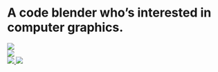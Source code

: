 # A code blender who’s interested in computer graphics.

<!--
**whwuhan/whwuhan** is a ✨ _special_ ✨ repository because its `README.md` (this file) appears on your GitHub profile.

Here are some ideas to get you started:

- 🔭 I’m currently working on ...
- 🌱 I’m currently learning ...
- 👯 I’m looking to collaborate on ...
- 🤔 I’m looking for help with ...
- 💬 Ask me about ...
- 📫 How to reach me: ...
- 😄 Pronouns: ...
- ⚡ Fun fact: ...
-->
<div>
   <!-- github统计 -->
   <div>
      <a href="https://github.com/whwuhan" alien="center">
         <img src="https://github-readme-stats.vercel.app/api?username=whwuhan&theme=tokyonight&show_icons=true&count_private=true" />
      </a>
   </div>
   
   <!-- 语言统计 -->
   <div>
      <a href="https://github.com/whwuhan" alien="center">
         <img src="https://github-readme-stats.vercel.app/api/top-langs?username=whwuhan&layout=compact" />
      </a>
   </div>
   
   <!-- 额外的pins -->
   <div>
      <a href="https://github.com/whwuhan/Coolender" alien="center">
         <img src="https://github-readme-stats.vercel.app/api/pin/?username=whwuhan&repo=Coolender" />
      </a>
      <a href="https://github.com/whwuhan/Registration" alien="center">
         <img src="https://github-readme-stats.vercel.app/api/pin/?username=whwuhan&repo=Registration" />
      </a>
   </div>
</div>








